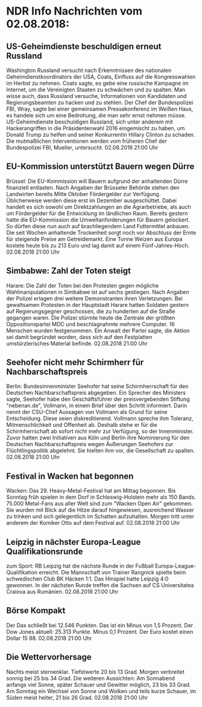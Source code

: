 # NDR Info Nachrichten vom 02.08.2018:


## US-Geheimdienste beschuldigen erneut Russland
Washington Russland versucht nach Erkenntnissen des nationalen Geheimdienstkoordinators der USA, Coats, Einfluss auf die Kongresswahlen im Herbst zu nehmen. Coats sagte, es gebe eine russische Kampagne im Internet, um die Vereinigten Staaten zu schwächen und zu spalten. Man wisse auch, dass Russland versuche, Informationen von Kandidaten und Regierungsbeamten zu hacken und zu stehlen. Der Chef der Bundespolizei FBI, Wray, sagte bei einer gemeinsamen Pressekonferenz im Weißen Haus, es handele sich um eine Bedrohung, die man sehr ernst nehmen müsse. US-Geheimdienste beschuldigen Russland, sich unter anderem mit Hackerangriffen in die Präsidentenwahl 2016 eingemischt zu haben, um Donald Trump zu helfen und seiner Konkurrentin Hillary Clinton zu schaden. Die mutmaßlichen Interventionen werden vom früheren Chef der Bundespolizei FBI, Mueller, untersucht. 02.08.2018 21:00 Uhr 

## EU-Kommission unterstützt Bauern wegen Dürre
Brüssel: Die EU-Kommission will Bauern aufgrund der anhaltenden Dürre finanziell entlasten. Nach Angaben der Brüsseler Behörde stehen den Landwirten bereits Mitte Oktober Fördergelder zur Verfügung. Üblicherweise werden diese erst im Dezember ausgeschüttet. Dabei handelt es sich sowohl um Direktzahlungen an die Agrarbetriebe, als auch um Fördergelder für die Entwicklung im ländlichen Raum. Bereits gestern hatte die EU-Kommission die Umweltanforderungen für Bauern gelockert. So dürfen diese nun auch auf brachliegendem Land Futtermittel anbauen. Die seit Wochen anhaltende Trockenheit sorgt noch vor Abschluss der Ernte für steigende Preise am Getreidemarkt. Eine Tonne Weizen aus Europa kostete heute bis zu 213 Euro und lag damit auf einem Fünf-Jahres-Hoch. 02.08.2018 21:00 Uhr 

## Simbabwe: Zahl der Toten steigt
Harare: Die Zahl der Toten bei den Protesten gegen mögliche Wahlmanipulationen in Simbabwe ist auf sechs gestiegen. Nach Angaben der Polizei erlagen drei weitere Demonstranten ihren Verletzungen. Bei gewaltsamen Protesten in der Hauptstadt Harare hatten Soldaten gestern auf Regierungsgegner geschossen, die zu hunderten auf die Straße gegangen waren. Die Polizei stürmte heute die Zentrale der größten Oppositionspartei MDC und beschlagnahmte mehrere Computer. 16 Menschen wurden festgenommen. Ein Anwalt der Partei sagte, die Aktion sei damit begründet worden, dass sich auf den Festplatten umstürzlerisches Material befinde. 02.08.2018 21:00 Uhr 

## Seehofer nicht mehr Schirmherr für Nachbarschaftspreis
Berlin: Bundesinnenminister Seehofer hat seine Schirmherrschaft für den Deutschen Nachbarschaftspreis abgegeben. Ein Sprecher des Ministers sagte, Seehofer habe den Geschäftsführer der preisvergebenden Stiftung "nebenan.de", Vollmann, in einem Brief über den Schritt informiert. Darin nennt der CSU-Chef Aussagen von Vollmann als Grund für seine Entscheidung. Diese seien diskreditierend. Vollmann spreche ihm Toleranz, Mitmenschlichkeit und Offenheit ab. Deshalb stehe er für die Schirmherrschaft ab sofort nicht mehr zur Verfügung, so der Innenminister. Zuvor hatten zwei Initiativen aus Köln und Berlin ihre Nominierung für den Deutschen Nachbarschaftspreis wegen Äußerungen Seehofers zur Flüchtlingspolitik abgelehnt. Sie hielten ihm vor, die Gesellschaft zu spalten. 02.08.2018 21:00 Uhr 

## Festival in Wacken hat begonnen
Wacken:	Das 29. Heavy-Metal-Festival hat am Mittag begonnen. Bis Sonntag früh spielen in dem Dorf in Schleswig-Holstein mehr als 150 Bands. 75.000 Metal-Fans aus aller Welt sind zum "Wacken Open Air" gekommen. Sie wurden mit Blick auf die Hitze darauf hingewiesen, ausreichend Wasser zu trinken und sich gelegentlich im Schatten aufzuhalten. Morgen tritt unter anderem der Komiker Otto auf dem Festival auf. 02.08.2018 21:00 Uhr 

## Leipzig in nächster Europa-League Qualifikationsrunde
zum Sport: RB Leipzig hat die nächste Runde in der Fußball Europa-League-Qualifikation erreicht. Die Mannschaft von Trainer Rangnick spielte beim schwedischen Club BK Häcken 1:1. Das Hinspiel hatte Leipzig 4:0 gewonnen. In der nächsten Runde treffen die Sachsen auf CS Universitatea Craiova aus Rumänien. 02.08.2018 21:00 Uhr 

## Börse Kompakt
Der Dax schließt bei 12.546 Punkten. Das ist ein Minus von 1,5 Prozent. Der Dow Jones aktuell: 25.313 Punkte. Minus 0,1 Prozent. Der Euro kostet einen Dollar 15 88. 02.08.2018 21:00 Uhr 

## Die Wettervorhersage
Nachts meist sternenklar. Tiefstwerte 20 bis 13 Grad. Morgen verbreitet sonnig bei 25 bis 34 Grad. Die weiteren Aussichten: Am Sonnabend anfangs viel Sonne, später Schauer und Gewitter möglich, 23 bis 33 Grad. Am Sonntag ein Wechsel von Sonne und Wolken und teils kurze Schauer, im Süden meist heiter, 21 bis 26 Grad. 02.08.2018 21:00 Uhr 
